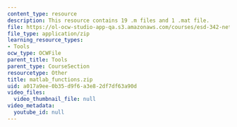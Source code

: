 ```yaml
---
content_type: resource
description: This resource contains 19 .m files and 1 .mat file.
file: https://ol-ocw-studio-app-qa.s3.amazonaws.com/courses/esd-342-network-representations-of-complex-engineering-systems-spring-2010/a017a9ee0b35d9f6a3e82df7df63a90d_matlab_functions.zip
file_type: application/zip
learning_resource_types:
- Tools
ocw_type: OCWFile
parent_title: Tools
parent_type: CourseSection
resourcetype: Other
title: matlab_functions.zip
uid: a017a9ee-0b35-d9f6-a3e8-2df7df63a90d
video_files:
  video_thumbnail_file: null
video_metadata:
  youtube_id: null
---
```

